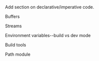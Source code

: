 Add section on declarative/imperative code. 

Buffers

Streams

Environment variables--build vs dev mode

Build tools

Path module
